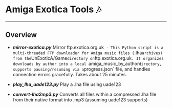 # Amiga Exotica Tools 🎶

---

## Overview

* ***mirror-exotica.py*** Mirror ftp.exotica.org.uk` - This Python script is a multi-threaded FTP downloader for Amiga music files (`.lha` archives) from the `UnExoticA/Game` directory on `ftp.exotica.org.uk`. It organizes downloads by author into a local `amiga_music_by_author` directory, supports pausing/resuming via a `progress.json` file, and handles connection errors gracefully. Takes about 25 minutes.

* ***play_lha_uade123.py*** Play a .lha file using uade123

* ***convert-lha2mp3.py*** Converts all files within a compressed .lha file from their native format into .mp3 (assuming uade123 supports)
